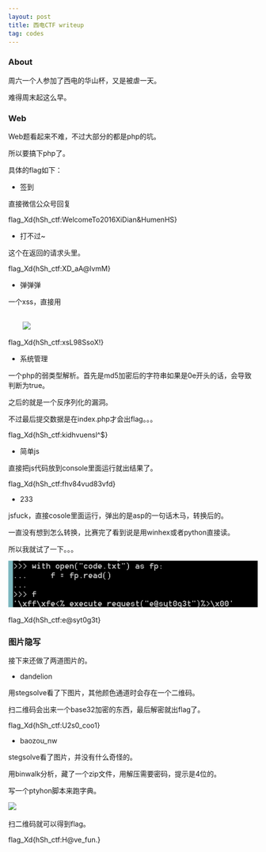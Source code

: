 ```yaml
---
layout: post
title: 西电CTF writeup
tag: codes
---
```


### About

周六一个人参加了西电的华山杯，又是被虐一天。

难得周末起这么早。

### Web

Web题看起来不难，不过大部分的都是php的坑。

所以要搞下php了。

具体的flag如下：

- 签到

直接微信公众号回复

flag_Xd{hSh_ctf:WelcomeTo2016XiDian&HumenHS}

- 打不过~

这个在返回的请求头里。

flag_Xd{hSh_ctf:XD_aA@lvmM}

- 弹弹弹

一个xss，直接用

<code>
	<img src="#" onerror=alert(1)>
</code>

flag_Xd{hSh_ctf:xsL98SsoX!}

- 系统管理

一个php的弱类型解析。首先是md5加密后的字符串如果是0e开头的话，会导致判断为true。

之后的就是一个反序列化的漏洞。

不过最后提交数据是在index.php才会出flag。。。

flag_Xd{hSh_ctf:kidhvuensl^$}

- 简单js

直接把js代码放到console里面运行就出结果了。

flag_Xd{hSh_ctf:fhv84vud83vfd}

- 233

jsfuck，直接cosole里面运行，弹出的是asp的一句话木马，转换后的。

一直没有想到怎么转换，比赛完了看到说是用winhex或者python直接读。

所以我就试了一下。。。

<img src="/images/ansi2unicode.png">

flag_Xd{hSh_ctf:e@syt0g3t}


### 图片隐写

接下来还做了两道图片的。

- dandelion

用stegsolve看了下图片，其他颜色通道时会存在一个二维码。

扫二维码会出来一个base32加密的东西，最后解密就出flag了。

flag_Xd{hSh_ctf:U2s0_coo1}

- baozou_nw

stegsolve看了图片，并没有什么奇怪的。

用binwalk分析，藏了一个zip文件，用解压需要密码，提示是4位的。

写一个ptyhon脚本来跑字典。

<img src="/images/zip/png">

扫二维码就可以得到flag。

flag_Xd{hSh_ctf:H@ve_fun.}